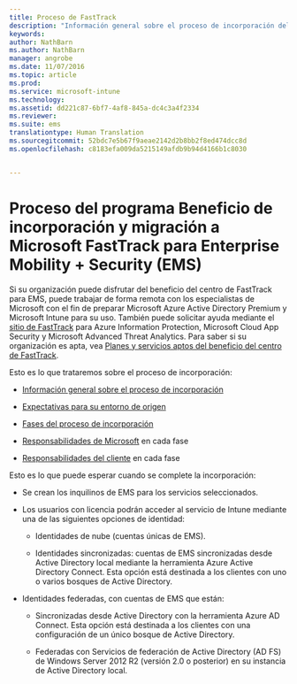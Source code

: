 ```yaml
---
title: Proceso de FastTrack
description: "Información general sobre el proceso de incorporación del beneficio del centro de FastTrack"
keywords: 
author: NathBarn
ms.author: NathBarn
manager: angrobe
ms.date: 11/07/2016
ms.topic: article
ms.prod: 
ms.service: microsoft-intune
ms.technology: 
ms.assetid: dd221c87-6bf7-4af8-845a-dc4c3a4f2334
ms.reviewer: 
ms.suite: ems
translationtype: Human Translation
ms.sourcegitcommit: 52bdc7e5b67f9aeae2142d2b8bb2f8ed474dcc8d
ms.openlocfilehash: c8183efa009da5215149afdb9b94d4166b1c8030


---
```


# <a name="fasttrack-center-benefit-process-for-enterprise-mobility--security-ems"></a>Proceso del programa Beneficio de incorporación y migración a Microsoft FastTrack para Enterprise Mobility + Security (EMS)
Si su organización puede disfrutar del beneficio del centro de FastTrack para EMS, puede trabajar de forma remota con los especialistas de Microsoft con el fin de preparar Microsoft Azure Active Directory Premium y Microsoft Intune para su uso. También puede solicitar ayuda mediante el [sitio de FastTrack](http://fasttrack.microsoft.com/ems) para Azure Information Protection, Microsoft Cloud App Security y Microsoft Advanced Threat Analytics. Para saber si su organización es apta, vea [Planes y servicios aptos del beneficio del centro de FastTrack](fasttrack-center-benefit-for-enterprise-mobility-suite-ems.md).


Esto es lo que trataremos sobre el proceso de incorporación:

-   [Información general sobre el proceso de incorporación](fasttrack-center-benefit-process-for-ems-overview.md)

-   [Expectativas para su entorno de origen](fasttrack-center-benefit-process-for-ems-environment-expectations.md)

-   [Fases del proceso de incorporación](fasttrack-center-benefit-process-for-ems-phases.md)

-   [Responsabilidades de Microsoft](fasttrack-center-benefit-process-for-ems-microsoft-responsibilities.md) en cada fase

-   [Responsabilidades del cliente](fasttrack-center-benefit-process-for-ems-your-responsibilities.md) en cada fase

Esto es lo que puede esperar cuando se complete la incorporación:

-   Se crean los inquilinos de EMS para los servicios seleccionados.

-   Los usuarios con licencia podrán acceder al servicio de Intune mediante una de las siguientes opciones de identidad:

    -   Identidades de nube (cuentas únicas de EMS).

    -   Identidades sincronizadas: cuentas de EMS sincronizadas desde Active Directory local mediante la herramienta Azure Active Directory Connect. Esta opción está destinada a los clientes con uno o varios bosques de Active Directory.

-   Identidades federadas, con cuentas de EMS que están:

    -   Sincronizadas desde Active Directory con la herramienta Azure AD Connect. Esta opción está destinada a los clientes con una configuración de un único bosque de Active Directory.

    -   Federadas con Servicios de federación de Active Directory (AD FS) de Windows Server 2012 R2 (versión 2.0 o posterior) en su instancia de Active Directory local.



<!--HONumber=Dec16_HO2-->


